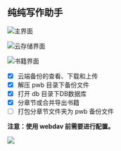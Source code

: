 ## 纯纯写作助手

![主界面](https://gitee.com/scueee/img/raw/master/picgo/20200507140626.png)

![云存储界面](https://gitee.com/scueee/img/raw/master/picgo/20200507140642.png)

![书籍界面](https://gitee.com/scueee/img/raw/master/picgo/20200507140728.png)

- [x] 云端备份的查看、下载和上传
- [x] 解压 pwb 目录下备份文件
- [x] 打开 db 目录下DB数据库
- [x] 分章节或合并导出书籍
- [ ] 打包分章节文件夹为 pwb 备份文件

**注意：使用 webdav 前需要进行配置。**

<img  src="https://gitee.com/scueee/img/raw/master/picgo/20200505222457.png" align='left'/>